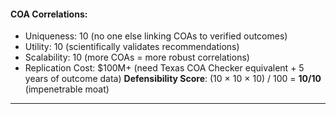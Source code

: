 #### **COA Correlations:**

- Uniqueness: 10 (no one else linking COAs to verified outcomes)
- Utility: 10 (scientifically validates recommendations)
- Scalability: 10 (more COAs = more robust correlations)
- Replication Cost: $100M+ (need Texas COA Checker equivalent + 5 years of outcome data)
**Defensibility Score**: (10 × 10 × 10) / 100 = **10/10** (impenetrable moat)

---

